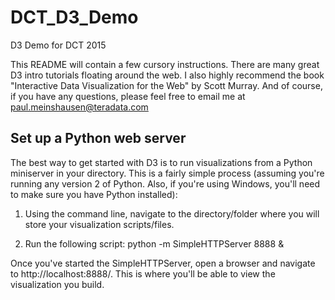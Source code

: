 # DCT_D3_Demo
D3 Demo for DCT 2015

This README will contain a few cursory instructions. There are many great D3 intro tutorials floating around the web. I also highly recommend the book "Interactive Data Visualization for the Web" by Scott Murray. And of course, if you have any questions, please feel free to email me at paul.meinshausen@teradata.com

## Set up a Python web server

The best way to get started with D3 is to run visualizations from a Python miniserver in your directory. This is a fairly simple process (assuming you're running any version 2 of Python. Also, if you're using Windows, you'll need to make sure you have Python installed):

1) Using the command line, navigate to the directory/folder where you will store your visualization scripts/files.

2) Run the following script: python -m SimpleHTTPServer 8888 &

Once you've started the SimpleHTTPServer, open a browser and navigate to http://localhost:8888/. This is where you'll be able to view the visualization you build. 
